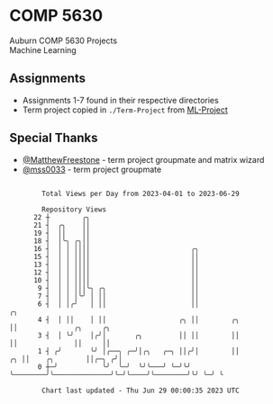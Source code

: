 # COMP 5630
Auburn COMP 5630 Projects  
Machine Learning

## Assignments
- Assignments 1-7 found in their respective directories
- Term project copied in `./Term-Project` from [ML-Project](https://github.com/wumphlett/ML-Project)

## Special Thanks
- [@MatthewFreestone](https://github.com/MatthewFreestone) - term project groupmate and matrix wizard
- [@mss0033](https://github.com/mss0033) - term project groupmate

```

        Total Views per Day from 2023-04-01 to 2023-06-29

        Repository Views
      22 ┼        ╭╮
      21 ┤  ╭╮    ││
      19 ┤  ││    ││
      18 ┤  │╰╮ ╭╮││
      16 ┤  │ │ ││││                         ╭╮
      15 ┤  │ │ ││││                         ││
      13 ┤  │ │ ││││                         ││
      12 ┤  │ │ ││││                         ││
      10 ┤  │ │ ││││                         ││
       9 ┤  │ │ │││╰╮ ╭╮                     ││
       7 ┤  │ │ │╰╯ │ ││                     ││
       6 ┤  │ │╭╯   │ ││                     ││                           ╭╮
       4 ┤  │ ││    │ ││                  ╭╮ ││        ╭╮                 ││              ╭╮     ╭╮
       3 ┤  │ ╰╯    │╭╯│       ╭╮         ││ ││        ││                 ││              ││     ││
       1 ┤ ╭╯       ╰╯ │╭──╮ ╭─╯│╭╮   ╭─╮ ││╭╯│        ││              ╭╮ ││    ╭╮        ││╭─╮ ╭╯│
       0 ┼─╯           ╰╯  ╰─╯  ╰╯╰───╯ ╰─╯╰╯ ╰────────╯╰──────────────╯╰─╯╰────╯╰────────╯╰╯ ╰─╯ ╰

        Chart last updated - Thu Jun 29 00:00:35 2023 UTC
        
```
